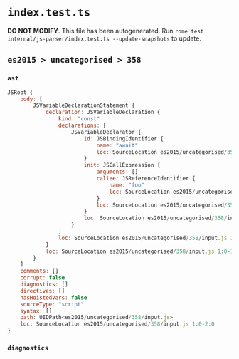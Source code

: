 # `index.test.ts`

**DO NOT MODIFY**. This file has been autogenerated. Run `rome test internal/js-parser/index.test.ts --update-snapshots` to update.

## `es2015 > uncategorised > 358`

### `ast`

```javascript
JSRoot {
	body: [
		JSVariableDeclarationStatement {
			declaration: JSVariableDeclaration {
				kind: "const"
				declarations: [
					JSVariableDeclarator {
						id: JSBindingIdentifier {
							name: "await"
							loc: SourceLocation es2015/uncategorised/358/input.js 1:6-1:11 (await)
						}
						init: JSCallExpression {
							arguments: []
							callee: JSReferenceIdentifier {
								name: "foo"
								loc: SourceLocation es2015/uncategorised/358/input.js 1:14-1:17 (foo)
							}
							loc: SourceLocation es2015/uncategorised/358/input.js 1:14-1:19
						}
						loc: SourceLocation es2015/uncategorised/358/input.js 1:6-1:19
					}
				]
				loc: SourceLocation es2015/uncategorised/358/input.js 1:0-1:20
			}
			loc: SourceLocation es2015/uncategorised/358/input.js 1:0-1:20
		}
	]
	comments: []
	corrupt: false
	diagnostics: []
	directives: []
	hasHoistedVars: false
	sourceType: "script"
	syntax: []
	path: UIDPath<es2015/uncategorised/358/input.js>
	loc: SourceLocation es2015/uncategorised/358/input.js 1:0-2:0
}
```

### `diagnostics`

```

```
